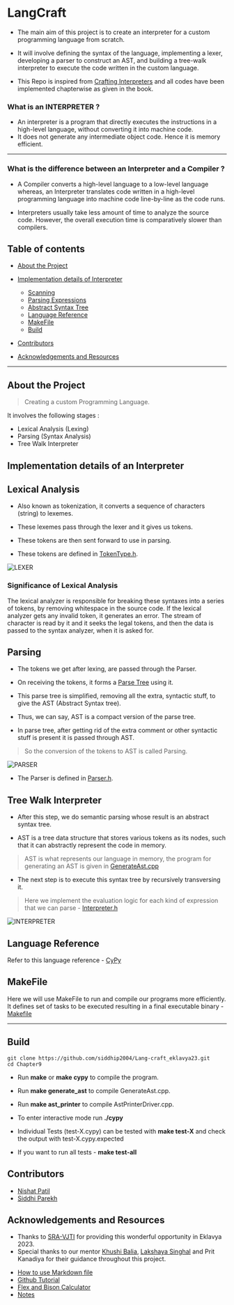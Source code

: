 # **LangCraft**

- The main aim of this project is to create an interpreter for a custom programming language from scratch.

- It will involve defining the syntax of the language, implementing a lexer, developing a parser to construct an AST, and building a tree-walk interpreter to execute the code written in the custom language.

- This Repo is inspired from [Crafting Interpreters](https://craftinginterpreters.com/) and all codes have been implemented chapterwise as given in the book.

### What is an **INTERPRETER** ?
- An interpreter is a program that directly executes the instructions in a high-level language, without converting it into machine code.
- It does not generate any intermediate object code. Hence it is memory efficient.
------------
### What is the difference between an Interpreter and a Compiler ?
- A Compiler converts a high-level language to a low-level language whereas, an Interpreter translates code written in a high-level programming language into machine code line-by-line as the code runs. 

- Interpreters usually take less amount of time to analyze the source code. However, the overall execution time is comparatively slower than compilers.


## Table of contents 

- [About the Project](#about-the-project)
- [Implementation details of Interpreter](#implementation-details-of-an-interpreter)
  - [Scanning](#lexical-analysis)
  - [Parsing Expressions](#parsing)
  - [Abstract Syntax Tree](#tree-walk-interpreter)
  - [Language Reference](#language-reference)
  - [MakeFile](#makefile)
  - [Build](#build)
  
- [Contributors](#contributors)
- [Acknowledgements and Resources](#acknowledgements-and-resources)

-----
## About the Project
> Creating a custom Programming Language.

It involves the following stages : 
- Lexical Analysis (Lexing)
- Parsing (Syntax Analysis)
- Tree Walk Interpreter

## Implementation details of an Interpreter

##  **Lexical Analysis**
- Also known as tokenization, it converts a sequence of characters (string) to lexemes. 
- These lexemes pass through the lexer and it gives us tokens.
- These tokens are then sent forward to use in parsing. 

- These tokens are defined in [TokenType.h](https://github.com/siddhip2004/Lang-craft_eklavya23/blob/siddhi/chp9/TokenType.h).

![LEXER](images/lexer.png)

### Significance of Lexical Analysis
The lexical analyzer is responsible for breaking these syntaxes into a series of tokens, by removing whitespace in the source code. If the lexical analyzer gets any invalid token, it generates an error. The stream of character is read by it and it seeks the legal tokens, and then the data is passed to the syntax analyzer, when it is asked for.


##  **Parsing**

- The tokens we get after lexing, are passed through the Parser.

- On receiving the tokens, it forms a [Parse Tree](https://en.wikipedia.org/wiki/Parse_tree  " parse tree ") using it.
- This parse tree is simplified, removing all the extra, syntactic stuff, to give the AST (Abstract Syntax tree).
- Thus, we can say, AST is a compact version of the parse tree.
- In parse tree, after getting rid of the extra comment or other syntactic stuff is present it is passed through AST.
>So the conversion of the tokens to AST is called Parsing.

![PARSER](images/parser.png)
- The Parser is defined in [Parser.h](https://github.com/siddhip2004/Lang-craft_eklavya23/blob/siddhi/chp9/parser.h).


## **Tree Walk Interpreter**
- After this step, we do semantic parsing whose result is an abstract syntax tree.

- AST is a tree data structure that stores various tokens as its nodes, such that it can abstractly represent the code in memory. 

>AST is what represents our language in memory, the program for generating an AST is given in  [GenerateAst.cpp](https://github.com/siddhip2004/Lang-craft_eklavya23/blob/siddhi/chp9/GenerateAst.cpp)
- The next step is to execute this syntax tree by recursively transversing it. 
> Here we implement the evaluation logic for each kind of expression that we can parse - [Interpreter.h](https://github.com/siddhip2004/Lang-craft_eklavya23/blob/siddhi/chp9/interpreter.h)

![INTERPRETER](images/interpreter.png)

## Language Reference
Refer to this language reference - [CyPy](https://github.com/nishatp9/Lang-craft_eklavya23/blob/master/Syntax.pdf)

## MakeFile
Here we will use MakeFile to run and compile our programs more efficiently. It defines set of tasks to be executed resulting in a final executable binary - [Makefile](https://github.com/siddhip2004/Lang-craft_eklavya23/blob/siddhi/chp9/Makefile)

----
## Build
```
git clone https://github.com/siddhip2004/Lang-craft_eklavya23.git
cd Chapter9
```
- Run **make** or **make cypy** to compile the program.

- Run **make generate_ast** to compile GenerateAst.cpp.

- Run **make ast_printer** to compile AstPrinterDriver.cpp.

- To enter interactive mode run **./cypy**

- Individual Tests (test-X.cypy) can be tested with **make test-X** and check the output with test-X.cypy.expected

- If you want to run all tests - **make test-all**

## Contributors

* [Nishat Patil](https://github.com/nishatp9)          
* [Siddhi Parekh](https://github.com/siddhip2004)



## Acknowledgements and Resources
* Thanks to [SRA-VJTI](https://sravjti.in/) for providing this wonderful opportunity in Eklavya 2023. 
* Special thanks to our mentor [Khushi Balia](https://github.com/khushi-Balia/), [Lakshaya Singhal](https://github.com/LakshayaSinghal) and Prit Kanadiya for their guidance throughout this project.
- [How to use Markdown file](https://youtu.be/bpdvNwvEeSE)
- [Github Tutorial](https://youtu.be/uaeKhfhYE0U)
- [Flex and Bison Calculator](https://github.com/siddhip2004/Lang-craft_eklavya23/tree/nishat/Flex-Bison)
- [Notes](https://github.com/siddhip2004/Lang-craft_eklavya23/tree/siddhi/notes)
